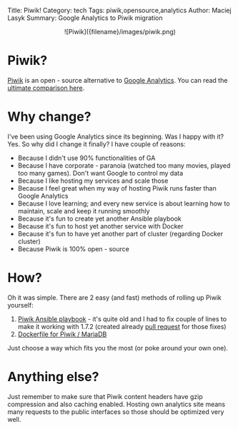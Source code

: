 Title: Piwik!
Category: tech
Tags: piwik,opensource,analytics
Author: Maciej Lasyk
Summary: Google Analytics to Piwik migration

<center>![Piwik]({filename}/images/piwik.png)</center>

# Piwik? #

[Piwik](http://piwik.org) is an open - source alternative to [Google Analytics](https://analytics.google.com).
You can read the [ultimate comparison
here](http://smashinghub.com/google-analytics-vs-piwik-the-ultimate-comparison.htm).

# Why change? #
I've been using Google Analytics since its beginning. Was I happy with it? Yes. 
So why did I change it finally? I have couple of reasons:

- Because I didn't use 90% functionalities of GA
- Because I have corporate - paranoia (watched too many movies, played too many
  games). Don't want Google to control my data
- Because I like hosting my services and scale those
- Because I feel great when my way of hosting Piwik runs faster than Google
  Analytics
- Because I love learning; and every new service is about learning how to
  maintain, scale and keep it running smoothly
- Because it's fun to create yet another Ansible playbook
- Because it's fun to host yet another service with Docker
- Because it's fun to have yet another part of cluster (regarding Docker
  cluster)
- Because Piwik is 100% open - source

# How? #

Oh it was simple. There are 2 easy (and fast) methods of rolling up Piwik
yourself:

1. [Piwik Ansible playbook](https://github.com/ICTO/ansible-piwik) - it's quite
   old and I had to fix couple of lines to make it working with 1.7.2 (created
   already [pull request](https://github.com/ICTO/ansible-piwik/pull/2) for those fixes)
1. [Dockerfile for Piwik /
   MariaDB](https://github.com/RyanKung/docker-piwik-mariadb)

Just choose a way which fits you the most (or poke around your own one).

# Anything else? #

Just remember to make sure that Piwik content headers have gzip compression and
also caching enabled. Hosting own analytics site means many requests to the
public interfaces so those should be optimized very well.
